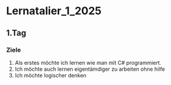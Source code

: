 # Lernatalier_1_2025
## 1.Tag
### Ziele

1. Als erstes möchte ich lernen wie man mit C# programmiert.
2. Ich möchte auch lernen eigentämdiger zu arbeiten ohne hilfe
3. Ich möchte logischer denken
